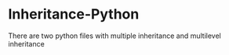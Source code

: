 # Inheritance-Python
There are two python files with multiple inheritance and multilevel inheritance
